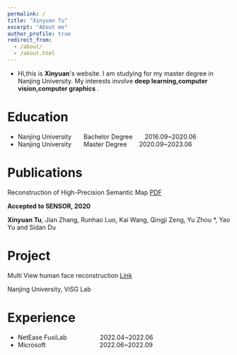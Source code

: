 ```yaml
---
permalink: /
title: "Xinyuan Tu"
excerpt: "About me"
author_profile: true
redirect_from: 
  - /about/
  - /about.html
---
```


- Hi,this is **Xinyuan**'s website. I am studying for my master degree in Nanjing University. My interests involve **deep learning,computer vision,computer graphics** .

Education
======
- Nanjing University    $~~~~~$   Bachelor Degree $~~~~~$ 2016.09~2020.06
- Nanjing University    $~~~~~$   Master Degree   $~~~~~$ 2020.09~2023.06

Publications
======
Reconstruction of High-Precision Semantic Map [PDF]() 

**Accepted to SENSOR, 2020**

**Xinyuan Tu**, Jian Zhang, Runhao Luo, Kai Wang, Qingji Zeng, Yu Zhou *, Yao Yu and Sidan Du


Project
======
Multi View human face reconstruction [Link]()

Nanjing University, ViSG Lab

Experience
======
- NetEase FuxiLab   $~~~~~~~~~~~~~~~~~$ 2022.04~2022.06
- Microsoft         $~~~~~~~~~~~~~~~~~~~~~~~~~~~~~$ 2022.06~2022.09


